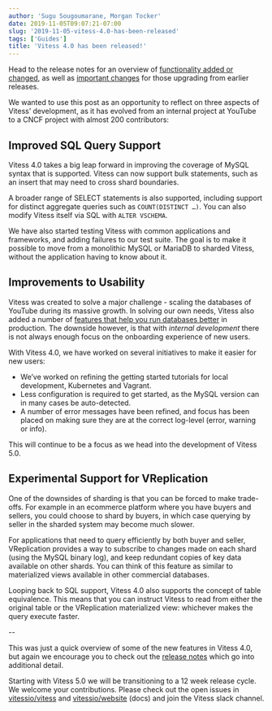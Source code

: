 ```yaml
---
author: 'Sugu Sougoumarane, Morgan Tocker'
date: 2019-11-05T09:07:21-07:00
slug: '2019-11-05-vitess-4.0-has-been-released'
tags: ['Guides']
title: 'Vitess 4.0 has been released!'
---
```


Head to the release notes for an overview of [functionality added or changed](#), as well as [important changes](#) for those upgrading from earlier releases.

We wanted to use this post as an opportunity to reflect on three aspects of Vitess’ development, as it has evolved from an internal project at YouTube to a CNCF project with almost 200 contributors:

## Improved SQL Query Support

Vitess 4.0 takes a big leap forward in improving the coverage of MySQL syntax that is supported. Vitess can now support bulk statements, such as an insert that may need to cross shard boundaries.

A broader range of SELECT statements is also supported, including support for distinct aggregate queries such as `COUNT(DISTINCT …)`. You can also modify Vitess itself via SQL with `ALTER VSCHEMA`.

We have also started testing Vitess with common applications and frameworks, and adding failures to our test suite. The goal is to make it possible to move from a monolithic MySQL or MariaDB to sharded Vitess, without the application having to know about it.

## Improvements to Usability

Vitess was created to solve a major challenge - scaling the databases of YouTube during its massive growth. In solving our own needs, Vitess also added a number of [features that help you run databases better](https://vitess.io/blog/2019-06-17-unsharded-vitess-benefits/) in production. The downside however, is that with _internal development_ there is not always enough focus on the onboarding experience of new users.

With Vitess 4.0, we have worked on several initiatives to make it easier for new users:

* We’ve worked on refining the getting started tutorials for local development, Kubernetes and Vagrant.
* Less configuration is required to get started, as the MySQL version can in many cases be auto-detected.
* A number of error messages have been refined, and focus has been placed on making sure they are at the correct log-level (error, warning or info).

This will continue to be a focus as we head into the development of Vitess 5.0.

## Experimental Support for VReplication

One of the downsides of sharding is that you can be forced to make trade-offs. For example in an ecommerce platform where you have buyers and sellers, you could choose to shard by buyers, in which case querying by seller in the sharded system may become much slower.

For applications that need to query efficiently by both buyer and seller, VReplication provides a way to subscribe to changes made on each shard (using the MySQL binary log), and keep redundant copies of key data available on other shards. You can think of this feature as similar to materialized views available in other commercial databases.

Looping back to SQL support, Vitess 4.0 also supports the concept of table equivalence. This means that you can instruct Vitess to read from either the original table or the VReplication materialized view: whichever makes the query execute faster.

--

This was just a quick overview of some of the new features in Vitess 4.0, but again we encourage you to check out the [release notes](#) which go into additional detail.

Starting with Vitess 5.0 we will be transitioning to a 12 week release cycle. We welcome your contributions. Please check out the open issues in [vitessio/vitess](https://github.com/vitessio/vitess/issues) and [vitessio/website](https://github.com/vitessio/website/issues) (docs) and join the Vitess slack channel.

